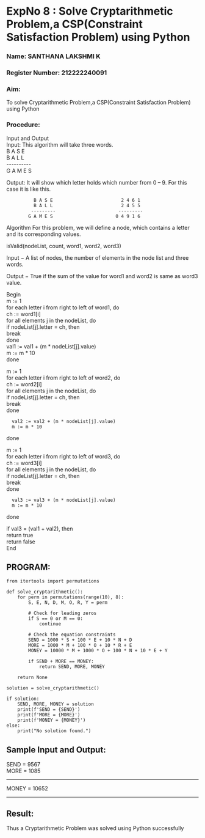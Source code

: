 <h1>ExpNo 8 : Solve Cryptarithmetic Problem,a CSP(Constraint Satisfaction Problem) using Python</h1> 
<h3>Name: SANTHANA LAKSHMI K</h3>
<h3>Register Number: 212222240091</h3>
<H3>Aim:</H3>
<p>
    To solve Cryptarithmetic Problem,a CSP(Constraint Satisfaction Problem) using Python
</p>
<h3>Procedure:</h3>
Input and Output
<br>Input:
This algorithm will take three words.
<br> B A S E<br>
    B A L L<br>
           ----------<br>
           G A M E S<br>

Output:
It will show which letter holds which number from 0 – 9.
For this case it is like this.

              B A S E                         2 4 6 1
              B A L L                         2 4 5 5
             ---------                       ---------
            G A M E S                       0 4 9 1 6
Algorithm
For this problem, we will define a node, which contains a letter and its corresponding values.<br>

isValid(nodeList, count, word1, word2, word3)<br>

Input − A list of nodes, the number of elements in the node list and three words.<br>

Output − True if the sum of the value for word1 and word2 is same as word3 value.<br>

Begin<br>
   m := 1<br>
   for each letter i from right to left of word1, do<br>
      ch := word1[i]<br>
      for all elements j in the nodeList, do<br>
         if nodeList[j].letter = ch, then<br>
            break<br>
      done<br>
      val1 := val1 + (m * nodeList[j].value)<br>
      m := m * 10<br>
   done<br>

   m := 1<br>
   for each letter i from right to left of word2, do<br>
      ch := word2[i]<br>
      for all elements j in the nodeList, do<br>
         if nodeList[j].letter = ch, then<br>
            break<br>
      done<br>

      val2 := val2 + (m * nodeList[j].value)
      m := m * 10
   done<br>

   m := 1<br>
   for each letter i from right to left of word3, do<br>
      ch := word3[i]<br>
      for all elements j in the nodeList, do<br>
         if nodeList[j].letter = ch, then<br>
            break<br>
      done<br>

      val3 := val3 + (m * nodeList[j].value)
      m := m * 10
   done<br>

   if val3 = (val1 + val2), then<br>
      return true<br>
   return false<br>
End<br>
## PROGRAM:
```
from itertools import permutations

def solve_cryptarithmetic():
    for perm in permutations(range(10), 8):
        S, E, N, D, M, O, R, Y = perm

        # Check for leading zeros
        if S == 0 or M == 0:
            continue

        # Check the equation constraints
        SEND = 1000 * S + 100 * E + 10 * N + D
        MORE = 1000 * M + 100 * O + 10 * R + E
        MONEY = 10000 * M + 1000 * O + 100 * N + 10 * E + Y

        if SEND + MORE == MONEY:
            return SEND, MORE, MONEY

    return None

solution = solve_cryptarithmetic()

if solution:
    SEND, MORE, MONEY = solution
    print(f'SEND = {SEND}')
    print(f'MORE = {MORE}')
    print(f'MONEY = {MONEY}')
else:
    print("No solution found.")
```
<h2>Sample Input and Output:</h2>
SEND = 9567<br>
MORE = 1085<br>
<hr>
MONEY = 10652<br>
<hr>
<h2>Result:</h2>
<p> Thus a Cryptarithmetic Problem was solved using Python successfully</p>
